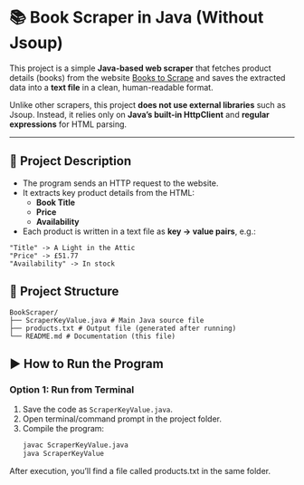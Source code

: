 # 📚 Book Scraper in Java (Without Jsoup)

This project is a simple **Java-based web scraper** that fetches product details (books) from the website [Books to Scrape](http://books.toscrape.com/) and saves the extracted data into a **text file** in a clean, human-readable format.

Unlike other scrapers, this project **does not use external libraries** such as Jsoup. Instead, it relies only on **Java’s built-in HttpClient** and **regular expressions** for HTML parsing.

---

## 📖 Project Description
- The program sends an HTTP request to the website.
- It extracts key product details from the HTML:
  - **Book Title**
  - **Price**
  - **Availability**
- Each product is written in a text file as **key → value pairs**, e.g.:

```
"Title" -> A Light in the Attic
"Price" -> £51.77
"Availability" -> In stock
```

## 📂 Project Structure

```
BookScraper/
├── ScraperKeyValue.java # Main Java source file
├── products.txt # Output file (generated after running)
└── README.md # Documentation (this file)
```

## ▶️ How to Run the Program

### **Option 1: Run from Terminal**
1. Save the code as `ScraperKeyValue.java`.
2. Open terminal/command prompt in the project folder.
3. Compile the program:
   ```bash
   javac ScraperKeyValue.java
   java ScraperKeyValue
   ```
After execution, you’ll find a file called products.txt in the same folder.
